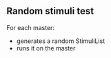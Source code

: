 

## Random stimuli test
For each master:
- generates a random StimuliList 
- runs it on the master

